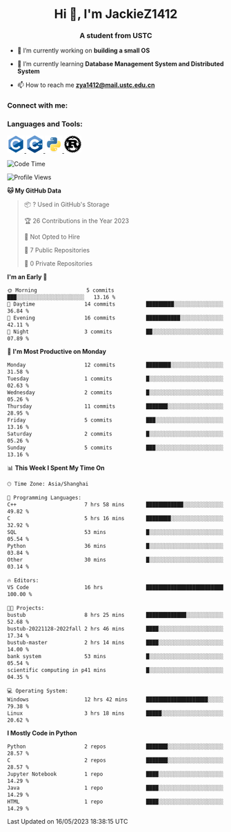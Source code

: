 <h1 align="center">Hi 👋, I'm JackieZ1412</h1>
<h3 align="center">A student from USTC</h3>

- 🔭 I’m currently working on **building a small OS**

- 🌱 I’m currently learning **Database Management System and Distributed System**

- 📫 How to reach me **zya1412@mail.ustc.edu.cn**

<h3 align="left">Connect with me:</h3>
<p align="left">
</p>

<h3 align="left">Languages and Tools:</h3>
<p align="left"> <a href="https://www.cprogramming.com/" target="_blank" rel="noreferrer"> <img src="https://raw.githubusercontent.com/devicons/devicon/master/icons/c/c-original.svg" alt="c" width="40" height="40"/> </a> <a href="https://www.w3schools.com/cpp/" target="_blank" rel="noreferrer"> <img src="https://raw.githubusercontent.com/devicons/devicon/master/icons/cplusplus/cplusplus-original.svg" alt="cplusplus" width="40" height="40"/> </a> <a href="https://www.python.org" target="_blank" rel="noreferrer"> <img src="https://raw.githubusercontent.com/devicons/devicon/master/icons/python/python-original.svg" alt="python" width="40" height="40"/> </a> <a href="https://www.rust-lang.org" target="_blank" rel="noreferrer"> <img src="https://raw.githubusercontent.com/devicons/devicon/master/icons/rust/rust-plain.svg" alt="rust" width="40" height="40"/> </a> </p>



<!--START_SECTION:waka-->
![Code Time](http://img.shields.io/badge/Code%20Time-371%20hrs%2028%20mins-blue)

![Profile Views](http://img.shields.io/badge/Profile%20Views-0-blue)

**🐱 My GitHub Data** 

> 📦 ? Used in GitHub's Storage 
 > 
> 🏆 26 Contributions in the Year 2023
 > 
> 🚫 Not Opted to Hire
 > 
> 📜 7 Public Repositories 
 > 
> 🔑 0 Private Repositories 
 > 
**I'm an Early 🐤** 

```text
🌞 Morning                5 commits           ███░░░░░░░░░░░░░░░░░░░░░░   13.16 % 
🌆 Daytime                14 commits          █████████░░░░░░░░░░░░░░░░   36.84 % 
🌃 Evening                16 commits          ███████████░░░░░░░░░░░░░░   42.11 % 
🌙 Night                  3 commits           ██░░░░░░░░░░░░░░░░░░░░░░░   07.89 % 
```
📅 **I'm Most Productive on Monday** 

```text
Monday                   12 commits          ████████░░░░░░░░░░░░░░░░░   31.58 % 
Tuesday                  1 commits           █░░░░░░░░░░░░░░░░░░░░░░░░   02.63 % 
Wednesday                2 commits           █░░░░░░░░░░░░░░░░░░░░░░░░   05.26 % 
Thursday                 11 commits          ███████░░░░░░░░░░░░░░░░░░   28.95 % 
Friday                   5 commits           ███░░░░░░░░░░░░░░░░░░░░░░   13.16 % 
Saturday                 2 commits           █░░░░░░░░░░░░░░░░░░░░░░░░   05.26 % 
Sunday                   5 commits           ███░░░░░░░░░░░░░░░░░░░░░░   13.16 % 
```


📊 **This Week I Spent My Time On** 

```text
🕑︎ Time Zone: Asia/Shanghai

💬 Programming Languages: 
C++                      7 hrs 58 mins       ████████████░░░░░░░░░░░░░   49.82 % 
C                        5 hrs 16 mins       ████████░░░░░░░░░░░░░░░░░   32.92 % 
SQL                      53 mins             █░░░░░░░░░░░░░░░░░░░░░░░░   05.54 % 
Python                   36 mins             █░░░░░░░░░░░░░░░░░░░░░░░░   03.84 % 
Other                    30 mins             █░░░░░░░░░░░░░░░░░░░░░░░░   03.14 % 

🔥 Editors: 
VS Code                  16 hrs              █████████████████████████   100.00 % 

🐱‍💻 Projects: 
bustub                   8 hrs 25 mins       █████████████░░░░░░░░░░░░   52.68 % 
bustub-20221128-2022fall 2 hrs 46 mins       ████░░░░░░░░░░░░░░░░░░░░░   17.34 % 
bustub-master            2 hrs 14 mins       ████░░░░░░░░░░░░░░░░░░░░░   14.00 % 
bank system              53 mins             █░░░░░░░░░░░░░░░░░░░░░░░░   05.54 % 
scientific computing in p41 mins             █░░░░░░░░░░░░░░░░░░░░░░░░   04.35 % 

💻 Operating System: 
Windows                  12 hrs 42 mins      ████████████████████░░░░░   79.38 % 
Linux                    3 hrs 18 mins       █████░░░░░░░░░░░░░░░░░░░░   20.62 % 
```

**I Mostly Code in Python** 

```text
Python                   2 repos             ███████░░░░░░░░░░░░░░░░░░   28.57 % 
C                        2 repos             ███████░░░░░░░░░░░░░░░░░░   28.57 % 
Jupyter Notebook         1 repo              ████░░░░░░░░░░░░░░░░░░░░░   14.29 % 
Java                     1 repo              ████░░░░░░░░░░░░░░░░░░░░░   14.29 % 
HTML                     1 repo              ████░░░░░░░░░░░░░░░░░░░░░   14.29 % 
```




 Last Updated on 16/05/2023 18:38:15 UTC
<!--END_SECTION:waka-->
